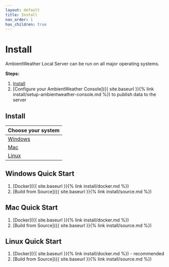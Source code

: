 ```yaml
---
layout: default
title: Install
nav_order: 1
has_children: true
---
```


# Install

AmbientWeather Local Server can be run on all major operating systems.

**Steps:**
1. [Install](#install)
1. [Configure your AmbientWeather Console]({{ site.baseurl }}{% link install/setup-ambientweather-console.md %}) to publish data to the server

## Install

| Choose your system |
|:-------------------|
| [Windows](#windows-quick-start) |
| [Mac](#mac-quick-start) |
| [Linux](#linux-quick-start) |

## Windows Quick Start

1. [Docker]({{ site.baseurl }}{% link install/docker.md %})
1. [Build from Source]({{ site.baseurl }}{% link install/source.md %})

## Mac Quick Start

1. [Docker]({{ site.baseurl }}{% link install/docker.md %})
1. [Build from Source]({{ site.baseurl }}{% link install/source.md %})

## Linux Quick Start

1. [Docker]({{ site.baseurl }}{% link install/docker.md %}) - recommended
1. [Build from Source]({{ site.baseurl }}{% link install/source.md %})
